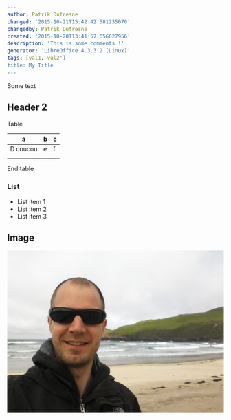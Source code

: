 ```yaml
---
author: Patrik Dufresne
changed: '2015-10-21T15:42:42.581235670'
changedby: Patrik Dufresne
created: '2015-10-20T13:41:57.656627956'
description: 'This is some comments !'
generator: 'LibreOffice 4.3.3.2 (Linux)'
tags: [val1, val2']
title: My Title
---
```


Some text

Header 2
--------

Table

| a        | b   | c   |
|----------|-----|-----|
| D coucou | e   | f   |
|          |     |     |
|          |     |     |

End table

### List

-   List item 1
-   List item 2
-   List item 3

Image
-----

![](test-1.jpeg)
